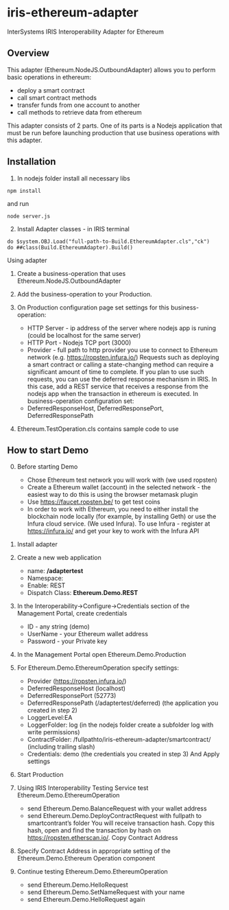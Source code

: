 # iris-ethereum-adapter
InterSystems IRIS Interoperability Adapter for Ethereum

## Overview
This adapter (Ethereum.NodeJS.OutboundAdapter) allows you to perform basic operations in ethereum:
* deploy a smart contract
* call smart contract methods
* transfer funds from one account to another
* call methods to retrieve data from ethereum

This adapter consists of 2 parts.
One of its parts is a Nodejs application that must be run
before launching production that use business operations with this adapter.

## Installation
1. In nodejs folder install all necessary libs 
```
npm install
```
and run 
```
node server.js
```

2. Install Adapter classes - in IRIS terminal
```
do $system.OBJ.Load("full-path-to-Build.EthereumAdapter.cls","ck")
do ##class(Build.EthereumAdapter).Build()
```

Using adapter
1. Create a business-operation that uses Ethereum.NodeJS.OutboundAdapter
2. Add the business-operation to your Production.
3. On Production configuration page set settings for this business-operation:
    * HTTP Server - ip address of the server where nodejs app is runing (could be localhost for the same server)
    * HTTP Port - Nodejs TCP port (3000)
    * Provider - full path to http provider you use to connect to Ethereum network (e.g. https://ropsten.infura.io/<your infura token>)
Requests such as deploying a smart contract or calling a state-changing method can require a significant amount of time to complete. If you plan to use such requests, you can use the deferred response mechanism in IRIS. In this case, add a REST service that receives a response from the nodejs app when the transaction in ethereum is executed. In business-operation configuration set:
    * DeferredResponseHost, DeferredResponsePort, DeferredResponsePath

4. Ethereum.TestOperation.cls contains sample code to use 

## How to start Demo
0. Before starting Demo
   * Chose Ethereum test network you will work with (we used ropsten)
   * Create a Ethereum wallet (account) in the selected network - the easiest way to do this is using the browser metamask plugin
   * Use https://faucet.ropsten.be/ to get test coins
   * In order to work with Ethereum, you need to either install the blockchain node locally (for example, by installing Geth) or use the Infura cloud service. (We used Infura). To use Infura - register at https://infura.io/ and get your key to work with the Infura API

1. Install adapter

2. Create a new web application
   * name: **/adaptertest**
   * Namespace: <yournamespace>
   * Enable: REST
   * Dispatch Class: **Ethereum.Demo.REST**
   
3. In the Interoperability->Configure->Credentials section of the Management Portal, create credentials
   * ID - any string (demo)
   * UserName - your Ethereum wallet address 
   * Password - your Private key
   
4. In the Management Portal open Ethereum.Demo.Production

5. For  Ethereum.Demo.EthereumOperation specify settings:
   * Provider  (https://ropsten.infura.io/<YourInfuraKey>)
   * DeferredResponseHost (localhost)
   * DeferredResponsePort (52773)
   * DeferredResponsePath (/adaptertest/deferred) (the application you created in step 2)
   * LoggerLevel:EA
   * LoggerFolder: log (in the nodejs folder create a subfolder log with write permissions) 
   * ContractFolder: /fullpathto/iris-ethereum-adapter/smartcontract/ (including trailing slash)
   * Credentials: demo (the credentials you created in step 3)
And Apply settings
   
6. Start Production

7. Using IRIS Interoperability Testing Service test  Ethereum.Demo.EthereumOperation 
   * send Ethereum.Demo.BalanceRequest with your wallet address
   * send Ethereum.Demo.DeployContractRequest with fullpath to smartcontrant’s folder 
      You will receive transaction hash. Copy this hash, open and find the transaction by hash on https://ropsten.etherscan.io/. 
      Copy Contract Address

8. Specify Contract Address in appropriate setting of the Ethereum.Demo.Ethereum Operation component

9. Continue testing  Ethereum.Demo.EthereumOperation
   * send Ethereum.Demo.HelloRequest
   * send Ethereum.Demo.SetNameRequest with your name
   * send Ethereum.Demo.HelloRequest again


